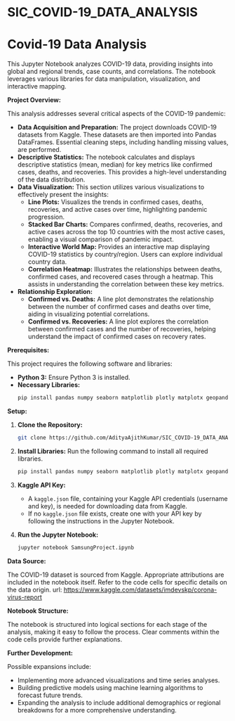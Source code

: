 # SIC_COVID-19_DATA_ANALYSIS


# Covid-19 Data Analysis

This Jupyter Notebook analyzes COVID-19 data, providing insights into global and regional trends, case counts, and correlations.  The notebook leverages various libraries for data manipulation, visualization, and interactive mapping.

**Project Overview:**

This analysis addresses several critical aspects of the COVID-19 pandemic:

* **Data Acquisition and Preparation:** The project downloads COVID-19 datasets from Kaggle.  These datasets are then imported into Pandas DataFrames.  Essential cleaning steps, including handling missing values, are performed.
* **Descriptive Statistics:**  The notebook calculates and displays descriptive statistics (mean, median) for key metrics like confirmed cases, deaths, and recoveries. This provides a high-level understanding of the data distribution.
* **Data Visualization:**  This section utilizes various visualizations to effectively present the insights:
    * **Line Plots:**  Visualizes the trends in confirmed cases, deaths, recoveries, and active cases over time, highlighting pandemic progression.
    * **Stacked Bar Charts:**  Compares confirmed, deaths, recoveries, and active cases across the top 10 countries with the most active cases, enabling a visual comparison of pandemic impact.
    * **Interactive World Map:**  Provides an interactive map displaying COVID-19 statistics by country/region. Users can explore individual country data.
    * **Correlation Heatmap:**  Illustrates the relationships between deaths, confirmed cases, and recovered cases through a heatmap. This assists in understanding the correlation between these key metrics.
* **Relationship Exploration:**
    * **Confirmed vs. Deaths:** A line plot demonstrates the relationship between the number of confirmed cases and deaths over time, aiding in visualizing potential correlations.
    * **Confirmed vs. Recoveries:** A line plot explores the correlation between confirmed cases and the number of recoveries, helping understand the impact of confirmed cases on recovery rates.


**Prerequisites:**

This project requires the following software and libraries:

* **Python 3:** Ensure Python 3 is installed.
* **Necessary Libraries:**
    ```bash
    pip install pandas numpy seaborn matplotlib plotly matplotx geopandas kaggle folium
    ```

**Setup:**

1. **Clone the Repository:**
   ```bash
   git clone https://github.com/AdityaAjithKumar/SIC_COVID-19_DATA_ANALYSIS
   ```

2. **Install Libraries:**
   Run the following command to install all required libraries.
   ```bash
   pip install pandas numpy seaborn matplotlib plotly matplotx geopandas kaggle folium
   ```

3. **Kaggle API Key:**
   * A `kaggle.json` file, containing your Kaggle API credentials (username and key), is needed for downloading data from Kaggle.
   * If no `kaggle.json` file exists, create one with your API key by following the instructions in the Jupyter Notebook.

4. **Run the Jupyter Notebook:**
   ```bash
   jupyter notebook SamsungProject.ipynb
   ```

**Data Source:**

The COVID-19 dataset is sourced from Kaggle.  Appropriate attributions are included in the notebook itself.  Refer to the code cells for specific details on the data origin.
url: https://www.kaggle.com/datasets/imdevskp/corona-virus-report



**Notebook Structure:**

The notebook is structured into logical sections for each stage of the analysis, making it easy to follow the process.  Clear comments within the code cells provide further explanations.

**Further Development:**

Possible expansions include:

* Implementing more advanced visualizations and time series analyses.
* Building predictive models using machine learning algorithms to forecast future trends.
* Expanding the analysis to include additional demographics or regional breakdowns for a more comprehensive understanding.

